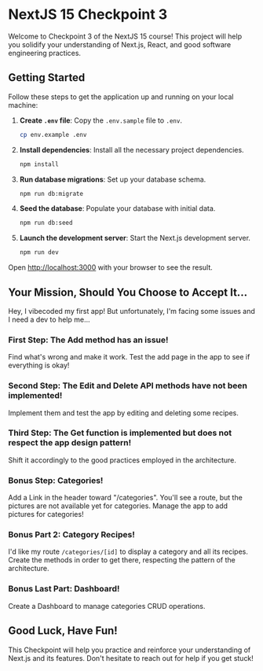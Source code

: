 # NextJS 15 Checkpoint 3

Welcome to Checkpoint 3 of the NextJS 15 course! This project will help you solidify your understanding of Next.js, React, and good software engineering practices.

## Getting Started

Follow these steps to get the application up and running on your local machine:

1.  **Create `.env` file**: Copy the `.env.sample` file to `.env`.

    ```bash
    cp env.example .env
    ```

2.  **Install dependencies**: Install all the necessary project dependencies.

    ```bash
    npm install
    ```

3.  **Run database migrations**: Set up your database schema.

    ```bash
    npm run db:migrate
    ```

4.  **Seed the database**: Populate your database with initial data.

    ```bash
    npm run db:seed
    ```

5.  **Launch the development server**: Start the Next.js development server.
    ```bash
    npm run dev
    ```

Open [http://localhost:3000](http://localhost:3000) with your browser to see the result.

## Your Mission, Should You Choose to Accept It...

Hey, I vibecoded my first app! But unfortunately, I'm facing some issues and I need a dev to help me...

### First Step: The Add method has an issue!

Find what's wrong and make it work. Test the add page in the app to see if everything is okay!

### Second Step: The Edit and Delete API methods have not been implemented!

Implement them and test the app by editing and deleting some recipes.

### Third Step: The Get function is implemented but does not respect the app design pattern!

Shift it accordingly to the good practices employed in the architecture.

### Bonus Step: Categories!

Add a Link in the header toward "/categories". You'll see a route, but the pictures are not available yet for categories. Manage the app to add pictures for categories!

### Bonus Part 2: Category Recipes!

I'd like my route `/categories/[id]` to display a category and all its recipes. Create the methods in order to get there, respecting the pattern of the architecture.

### Bonus Last Part: Dashboard!

Create a Dashboard to manage categories CRUD operations.

## Good Luck, Have Fun!

This Checkpoint will help you practice and reinforce your understanding of Next.js and its features. Don't hesitate to reach out for help if you get stuck!
